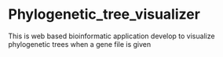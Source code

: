 # Phylogenetic_tree_visualizer 
This is web based bioinformatic application develop to visualize phylogenetic trees when a gene file is given
